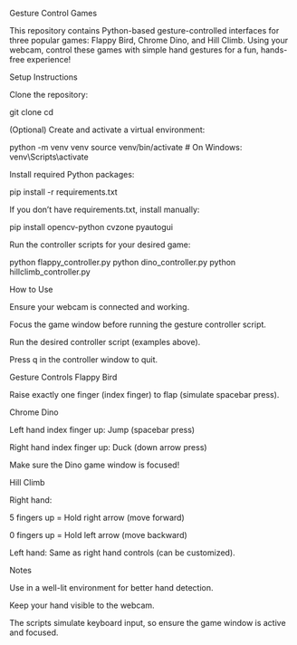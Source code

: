 Gesture Control Games

This repository contains Python-based gesture-controlled interfaces for three popular games: Flappy Bird, Chrome Dino, and Hill Climb. Using your webcam, control these games with simple hand gestures for a fun, hands-free experience!

Setup Instructions

Clone the repository:

git clone <your-repo-url>
cd <repo-folder>


(Optional) Create and activate a virtual environment:

python -m venv venv
source venv/bin/activate   # On Windows: venv\Scripts\activate


Install required Python packages:

pip install -r requirements.txt


If you don’t have requirements.txt, install manually:

pip install opencv-python cvzone pyautogui


Run the controller scripts for your desired game:

python flappy_controller.py
python dino_controller.py
python hillclimb_controller.py

How to Use

Ensure your webcam is connected and working.

Focus the game window before running the gesture controller script.

Run the desired controller script (examples above).

Press q in the controller window to quit.

Gesture Controls
Flappy Bird

Raise exactly one finger (index finger) to flap (simulate spacebar press).

Chrome Dino

Left hand index finger up: Jump (spacebar press)

Right hand index finger up: Duck (down arrow press)

Make sure the Dino game window is focused!

Hill Climb

Right hand:

5 fingers up = Hold right arrow (move forward)

0 fingers up = Hold left arrow (move backward)

Left hand: Same as right hand controls (can be customized).

Notes

Use in a well-lit environment for better hand detection.

Keep your hand visible to the webcam.

The scripts simulate keyboard input, so ensure the game window is active and focused.
